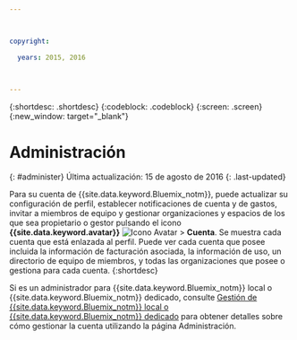 ```yaml
---



copyright:

  years: 2015, 2016



---
```


{:shortdesc: .shortdesc}
{:codeblock: .codeblock}
{:screen: .screen}
{:new_window: target="_blank"}


# Administración
{: #administer}
Última actualización: 15 de agosto de 2016
{: .last-updated}

Para su cuenta de {{site.data.keyword.Bluemix_notm}}, puede actualizar su configuración de perfil, establecer notificaciones de cuenta y de gastos, invitar a miembros de equipo y gestionar organizaciones y espacios de los que sea propietario o gestor pulsando el icono
**{{site.data.keyword.avatar}}** ![Icono Avatar](../icons/i-avatar-icon.svg) &gt; **Cuenta**. Se muestra cada cuenta que está enlazada al perfil. Puede ver cada cuenta que posee incluida la información de facturación asociada, la información de uso, un directorio de equipo de miembros, y todas las organizaciones que posee o gestiona para cada cuenta.
{:shortdesc}

Si es un administrador para {{site.data.keyword.Bluemix_notm}} local o {{site.data.keyword.Bluemix_notm}} dedicado, consulte [Gestión de {{site.data.keyword.Bluemix_notm}} local o {{site.data.keyword.Bluemix_notm}} dedicado](index.html#mng) para obtener detalles sobre cómo gestionar la cuenta utilizando la página Administración.

